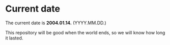 # Current date

The current date is **2004.01.14.** (YYYY.MM.DD.)

This repository will be good when the world ends, so we will know how long it lasted.
